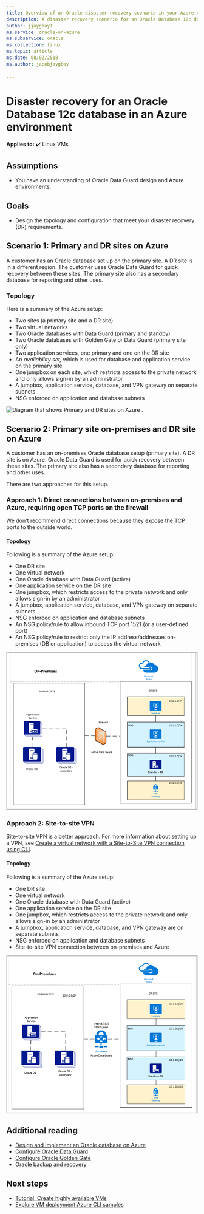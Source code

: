 ```yaml
---
title: Overview of an Oracle disaster recovery scenario in your Azure environment | Microsoft Docs
description: A disaster recovery scenario for an Oracle Database 12c database in your Azure environment
author: jjaygbay1
ms.service: oracle-on-azure
ms.subservice: oracle
ms.collection: linux
ms.topic: article
ms.date: 08/02/2018
ms.author: jacobjaygbay

---
```


# Disaster recovery for an Oracle Database 12c database in an Azure environment

**Applies to:** :heavy_check_mark: Linux VMs 

## Assumptions

- You have an understanding of Oracle Data Guard design and Azure environments.


## Goals
- Design the topology and configuration that meet your disaster recovery (DR) requirements.

## Scenario 1: Primary and DR sites on Azure

A customer has an Oracle database set up on the primary site. A DR site is in a different region. The customer uses Oracle Data Guard for quick recovery between these sites. The primary site also has a secondary database for reporting and other uses. 

### Topology

Here is a summary of the Azure setup:

- Two sites (a primary site and a DR site)
- Two virtual networks
- Two Oracle databases with Data Guard (primary and standby)
- Two Oracle databases with Golden Gate or Data Guard (primary site only)
- Two application services, one primary and one on the DR site
- An *availability set,* which is used for database and application service on the primary site
- One jumpbox on each site, which restricts access to the private network and only allows sign-in by an administrator
- A jumpbox, application service, database, and VPN gateway on separate subnets
- NSG enforced on application and database subnets

![Diagram that shows Primary and DR sites on Azure
.](./media/oracle-disaster-recovery/oracle_topology_01.png)

## Scenario 2: Primary site on-premises and DR site on Azure

A customer has an on-premises Oracle database setup (primary site). A DR site is on Azure. Oracle Data Guard is used for quick recovery between these sites. The primary site also has a secondary database for reporting and other uses. 

There are two approaches for this setup.

### Approach 1: Direct connections between on-premises and Azure, requiring open TCP ports on the firewall 

We don't recommend direct connections because they expose the TCP ports to the outside world.

#### Topology

Following is a summary of the Azure setup:

- One DR site 
- One virtual network
- One Oracle database with Data Guard (active)
- One application service on the DR site
- One jumpbox, which restricts access to the private network and only allows sign-in by an administrator
- A jumpbox, application service, database, and VPN gateway on separate subnets
- NSG enforced on application and database subnets
- An NSG policy/rule to allow inbound TCP port 1521 (or a user-defined port)
- An NSG policy/rule to restrict only the IP address/addresses on-premises (DB or application) to access the virtual network

![Diagram that shows direct connections between on-premises and Azure, requiring open TCP ports on the firewall.](./media/oracle-disaster-recovery/oracle_topology_02.png)

### Approach 2: Site-to-site VPN
Site-to-site VPN is a better approach. For more information about setting up a VPN, see [Create a virtual network with a Site-to-Site VPN connection using CLI](../../../vpn-gateway/vpn-gateway-howto-site-to-site-resource-manager-cli.md).

#### Topology

Following is a summary of the Azure setup:

- One DR site 
- One virtual network 
- One Oracle database with Data Guard (active)
- One application service on the DR site
- One jumpbox, which restricts access to the private network and only allows sign-in by an administrator
- A jumpbox, application service, database, and VPN gateway are on separate subnets
- NSG enforced on application and database subnets
- Site-to-site VPN connection between on-premises and Azure

![Screenshot of the DR topology page](./media/oracle-disaster-recovery/oracle_topology_03.png)

## Additional reading

- [Design and implement an Oracle database on Azure](oracle-design.md)
- [Configure Oracle Data Guard](configure-oracle-dataguard.md)
- [Configure Oracle Golden Gate](configure-oracle-golden-gate.md)
- [Oracle backup and recovery](./oracle-overview.md)


## Next steps

- [Tutorial: Create highly available VMs](../../linux/create-cli-complete.md)
- [Explore VM deployment Azure CLI samples](https://github.com/Azure-Samples/azure-cli-samples/tree/master/virtual-machine)